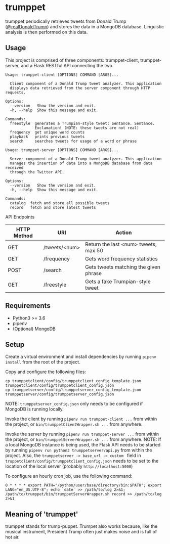 # trumppet
trumppet periodically retrieves tweets from Donald Trump 
([@realDonaldTrump](https://twitter.com/realDonaldTrump)) and stores the data in
a MongoDB database. Linguistic analysis is then performed on this data.

## Usage
This project is comprised of three components: trumppet-client, trumppet-server,
and a Flask RESTful API connecting the two.

```
Usage: trumppet-client [OPTIONS] COMMAND [ARGS]...

  Client component of a Donald Trump tweet analyzer. This application
  displays data retrieved from the server component through HTTP requests.

Options:
  --version   Show the version and exit.
  -h, --help  Show this message and exit.

Commands:
  freestyle  generates a Trumpian-style tweet: Sentance. Sentance.
             Exclamation! (NOTE: these tweets are not real)
  frequency  get unique word counts
  playback   prints previous tweets
  search     searches tweets for usage of a word or phrase
```

```
Usage: trumppet-server [OPTIONS] COMMAND [ARGS]...

  Server component of a Donald Trump tweet analyzer. This application
  manages the insertion of data into a MongoDB database from data received
  through the Twitter API.

Options:
  --version   Show the version and exit.
  -h, --help  Show this message and exit.

Commands:
  catalog  fetch and store all possible tweets
  record   fetch and store latest tweets
```

API Endpoints

| HTTP Method    | URI               | Action                                 |
| -------------- | ----------------- | -------------------------------------- |
| GET            | /tweets/\<num\>   | Return the last \<num\> tweets, max 50 |
| GET            | /frequency        | Gets word frequency statistics         |
| POST           | /search           | Gets tweets matching the given phrase  |
| GET            | /freestyle        | Gets a fake Trumpian-style tweet       |

## Requirements
  * Python3 >= 3.6
  * pipenv
  * (Optional) MongoDB

## Setup
Create a virtual environment and install dependencies by running `pipenv install`
from the root of the project.

Copy and configure the following files:
```
cp trumppetclient/config/trumppetclient_config_template.json trumppetclient/config/trumppetclient_config.json
cp trumppetserver/config/trumppetserver_config_template.json trumppetserver/config/trumppetserver_config.json
```
NOTE: `trumppetserver_config.json` only needs to be configured if  MongoDB is
running locally.

Invoke the client by running `pipenv run trumppet-client ...` from within the
project, or `bin/trumppetClientWrapper.sh ...` from anywhere.  

Invoke the server by running `pipenv run trumppet-server ...` from within the
project, or `bin/trumppetServerWrapper.sh ...` from anywhere.  NOTE: If a local
MongoDB instance is being used, the Flask API needs to be started by running
`pipenv run python3 trumppetserver/api.py` from within the project.  Also, the
`trumppetserver -> base_url -> custom ` field in `truppetclient/config/trumppetclient_config.json`
needs to be set to the location of the local server (probably `http://localhost:5000`)

To configure an hourly cron job, use the following command:
```
0 * * * * export PATH="/python/user/base/directory/bin:$PATH"; export LANG="en_US.UTF-8"; echo `date` >> /path/to/log 2>&1; /path/to/trumppet/bin/trumppetServerWrapper.sh record >> /path/to/log 2>&1
```

## Meaning of 'trumppet'
trumppet stands for trump-puppet. Trumpet also works because, like the musical
instrument, President Trump often just makes noise and is full of hot air.
